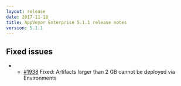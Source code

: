 ```yaml
---
layout: release
date: 2017-11-18
title: AppVeyor Enterprise 5.1.1 release notes
version: 5.1.1
---
```


## Fixed issues

* * [#1938](https://github.com/appveyor/ci/issues/1938) Fixed: Artifacts larger than 2 GB cannot be deployed via Environments